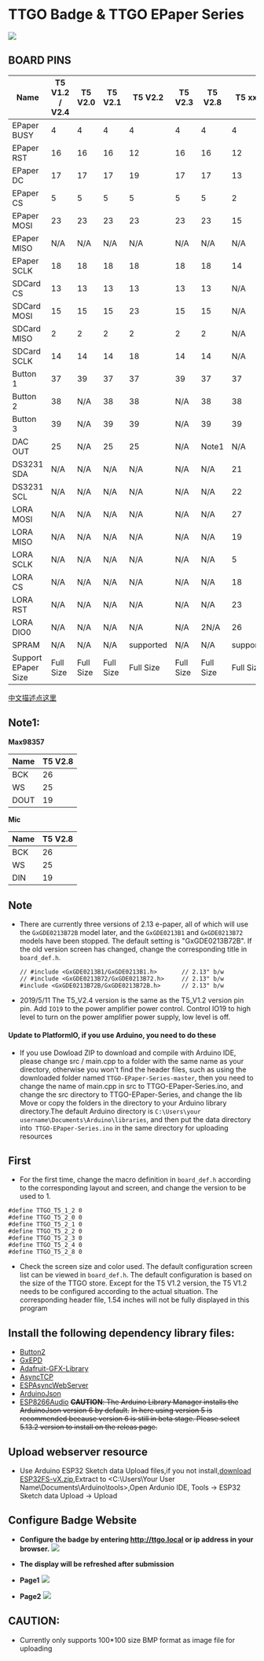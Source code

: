 TTGO Badge & TTGO EPaper Series
========================



![](images/4.png)

## BOARD PINS
| Name                | T5 V1.2 / V2.4 | T5 V2.0   | T5 V2.1   | T5 V2.2   | T5 V2.3   | T5 V2.8   | T5 xxxx   |
| ------------------- | -------------- | --------- | --------- | --------- | --------- | --------- | --------- |
| EPaper BUSY         | 4              | 4         | 4         | 4         | 4         | 4         | 4         |
| EPaper RST          | 16             | 16        | 16        | 12        | 16        | 16        | 12        |
| EPaper DC           | 17             | 17        | 17        | 19        | 17        | 17        | 13        |
| EPaper CS           | 5              | 5         | 5         | 5         | 5         | 5         | 2         |
| EPaper MOSI         | 23             | 23        | 23        | 23        | 23        | 23        | 15        |
| EPaper MISO         | N/A            | N/A       | N/A       | N/A       | N/A       | N/A       | N/A       |
| EPaper SCLK         | 18             | 18        | 18        | 18        | 18        | 18        | 14        |
| SDCard CS           | 13             | 13        | 13        | 13        | 13        | 13        | N/A       |
| SDCard MOSI         | 15             | 15        | 15        | 23        | 15        | 15        | N/A       |
| SDCard MISO         | 2              | 2         | 2         | 2         | 2         | 2         | N/A       |
| SDCard SCLK         | 14             | 14        | 14        | 18        | 14        | 14        | N/A       |
| Button 1            | 37             | 39        | 37        | 37        | 39        | 37        | 37        |
| Button 2            | 38             | N/A       | 38        | 38        | N/A       | 38        | 38        |
| Button 3            | 39             | N/A       | 39        | 39        | N/A       | 39        | 39        |
| DAC OUT             | 25             | N/A       | 25        | 25        | N/A       | Note1     | N/A       |
| DS3231 SDA          | N/A            | N/A       | N/A       | N/A       | N/A       | N/A       | 21        |
| DS3231 SCL          | N/A            | N/A       | N/A       | N/A       | N/A       | N/A       | 22        |
| LORA MOSI           | N/A            | N/A       | N/A       | N/A       | N/A       | N/A       | 27        |
| LORA MISO           | N/A            | N/A       | N/A       | N/A       | N/A       | N/A       | 19        |
| LORA SCLK           | N/A            | N/A       | N/A       | N/A       | N/A       | N/A       | 5         |
| LORA CS             | N/A            | N/A       | N/A       | N/A       | N/A       | N/A       | 18        |
| LORA RST            | N/A            | N/A       | N/A       | N/A       | N/A       | N/A       | 23        |
| LORA DIO0           | N/A            | N/A       | N/A       | N/A       | N/A       | 2N/A      | 26        |
| SPRAM               | N/A            | N/A       | N/A       | supported | N/A       | N/A       | supported |
| Support EPaper Size | Full Size      | Full Size | Full Size | Full Size | Full Size | Full Size | Full Size |


[中文描述点这里](doc/zh-cn.md)


## Note1: 

**Max98357**

| Name | T5 V2.8 |
| ---- | ------- |
| BCK  | 26      |
| WS   | 25      |
| DOUT | 19      |

**Mic**

| Name | T5 V2.8 |
| ---- | ------- |
| BCK  | 26      |
| WS   | 25      |
| DIN  | 19      |



## Note
- There are currently three versions of 2.13 e-paper, all of which will use the `GxGDE0213B72B` model later, and the `GxGDE0213B1` and `GxGDE0213B72` models have been stopped. The default setting is "GxGDE0213B72B". If the old version screen has changed, change the corresponding title in `board_def.h`.


    ```
    // #include <GxGDE0213B1/GxGDE0213B1.h>       // 2.13" b/w
    // #include <GxGDE0213B72/GxGDE0213B72.h>     // 2.13" b/w
    #include <GxGDE0213B72B/GxGDE0213B72B.h>      // 2.13" b/w
    ```

- 2019/5/11 The T5_V2.4 version is the same as the T5_V1.2 version pin pin. Add `IO19` to the power amplifier power control. Control IO19 to high level to turn on the power amplifier power supply, low level is off.



#### Update to PlatformIO, if you use Arduino, you need to do these
- If you use Dowload ZIP to download and compile with Arduino IDE, please change src / main.cpp to a folder with the same name as your directory, otherwise you won't find the header files, such as using the downloaded folder named `TTGO-EPaper-Series-master`, then you need to change the name of main.cpp in src to TTGO-EPaper-Series.ino, and change the src directory to TTGO-EPaper-Series, and change the lib Move or copy the folders in the directory to your Arduino library directory.The default Arduino directory is `C:\Users\your username\Documents\Arduino\libraries`, and then put the data directory into` TTGO-EPaper-Series.ino` in the same directory for uploading resources


## First

- For the first time, change the macro definition in `board_def.h` according to the corresponding layout and screen, and change the version to be used to 1.
```
#define TTGO_T5_1_2 0
#define TTGO_T5_2_0 0
#define TTGO_T5_2_1 0
#define TTGO_T5_2_2 0
#define TTGO_T5_2_3 0
#define TTGO_T5_2_4 0
#define TTGO_T5_2_8 0   
```

- Check the screen size and color used. The default configuration screen list can be viewed in `board_def.h`. The default configuration is based on the size of the TTGO store. Except for the T5 V1.2 version, the T5 V1.2 needs to be configured according to the actual situation. The corresponding header file, 1.54 inches will not be fully displayed in this program

## Install the following dependency library files:
- [Button2](https://github.com/lewisxhe/Button2)<fork branch>
- [GxEPD](https://github.com/lewisxhe/GxEPD)<fork branch>
- [Adafruit-GFX-Library](https://github.com/adafruit/Adafruit-GFX-Library)
- [AsyncTCP](https://github.com/me-no-dev/AsyncTCP)
- [ESPAsyncWebServer](https://github.com/me-no-dev/ESPAsyncWebServer)
- [ArduinoJson](https://github.com/bblanchon/ArduinoJson/releases)
- [ESP8266Audio](https://github.com/earlephilhower/ESP8266Audio)
    ~~**CAUTION**: The Arduino Library Manager installs the ArduinoJson version 6 by default.~~
    ~~In here using version 5 is recommended because version 6 is still in beta stage. Please select 5.13.2 version to install on the releas page.~~

## Upload webserver resource
- Use Arduino ESP32 Sketch data Upload files,if you not install,[download ESP32FS-vX.zip](https://github.com/me-no-dev/arduino-esp32fs-plugin/releases),Extract to <C:\Users\Your User Name\Documents\Arduino\tools>,Open Ardunio IDE,  Tools -> ESP32 Sketch data Upload -> Upload

## Configure Badge Website

- **Configure the badge by entering http://ttgo.local or ip address in your browser.**
![](images/3.png)

- **The display will be refreshed after submission**
- **Page1**
![](images/1.png)
- **Page2**
![](images/2.png)


## CAUTION:
- Currently only supports 100*100 size BMP format as image file for uploading


